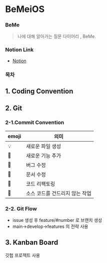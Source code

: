# BeMeiOS


### BeMe
>   나에 대해 알아가는 질문 다이어리 , BeMe.
>

### Notion Link

- [Notion](https://www.notion.so/iOS-688f11e27af9495faac336794ccac4fa)


### 목차

  ## 1. Coding Convention
  
  
##  2. Git
  
  ### 2-1.Commit Convention
  
  | emoji | 의미                      |
  |--------|--------------------|
  | :bulb:  | 새로운 파일 생성     |
  | :hammer:  | 새로운 기능 추가     |
  | :bug:  | 버그 수정   |
  | :memo:  | 문서 수정   |
  | :poop:  | 코드 리팩토링 |
  | :speech_balloon:  | 소스 코드를 건드리지 않는 작업 |
  
  ### 2-2.  Git Flow
  - issue 생성 후 feature/#number 로 브랜치 생성
  - main->develop->features 의 전략 사용
  
##   3. Kanban Board 
  깃헙 프로젝트 사용
